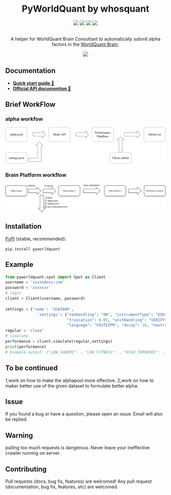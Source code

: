 <h1 align="center">PyWorldQuant by whosquant</h1>
<div align="center">
  <img src="https://img.shields.io/readthedocs/pyworldquant/latest?style=for-the-badge" />
  <img src="https://img.shields.io/github/license/whosquant/pyworldquant?style=for-the-badge" />
  <img src="https://img.shields.io/pypi/v/pyworldquant?style=for-the-badge" />
  <img src="https://img.shields.io/github/last-commit/whosquant/pyworldquant?style=for-the-badge" />
</div>
<br>
<div align="center">
  <p>A helper for WorldQuant Brain Consultant to automatically submit alpha factors in the <a href="https://platform.worldquantbrain.com/">WorldQuant Brain</a>.</p>
  <img src="https://platform.worldquantbrain.com/share-logo.png" />
</div>




## Documentation

- **[Quick start guide 🚀](./docs/GETTING-STARTED.md)**
- **[Official API documention 📡](https://platform.worldquantbrain.com/learn/documentation/consultant-information/brain-api)**

## Brief WorkFlow
### alpha workfow
![insample](./doc/c1.png)

### Brain Platform workflow
![insample](./doc/c2.png)

## Installation
 [PyPI](https://pypi.org/project/pyworldquant/) (stable, recommended):
 
```pip install pyworldquant```

## Example
```python
from pyworldquant.spot import Spot as Client
username = 'xxxxx@xxx.com'
password = 'xxxxxxx'
# login
client = Client(username, password)

settings = {'name': 'USA3000',
              'settings': {"nanHandling": "ON", "instrumentType": "EQUITY", "delay": 1, "universe": "TOP3000",
                           "truncation": 0.05, "unitHandling": "VERIFY", "pasteurization": "ON", "region": "USA",
                           "language": "FASTEXPR", "decay": 10, "neutralization": "INDUSTRY", "visualization": False}}
regular = 'close'
# simulate
performance = client.simulate(regular,settings)
print(performance)
# Example output: {"LOW_SHARPE": , "LOW_FITNESS": , "HIGH_TURNOVER": , "LOW_SUB_UNIVERSE_SHARPE": }
```


## To be continued
1,work on how to make the alphapool more effective.
2,work on how to maker better use of the given dataset to formulate better alpha.

## Issue
 If you found a bug or have a question, please open an issue. Email will also be replied.
  
## Warning
 pulling too much requests is dangerous. Never leave your ineffective crawler running on server.

## Contributing
 Pull requests (docs, bug fix, features) are welcomed! Any pull request (documentation, bug fix, features, etc) are welcomed.

